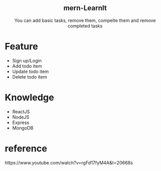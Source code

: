 
<a name="readme-top"></a>
<!-- PROJECT LOGO -->
<br />
<div align="center">
  <h2>mern-LearnIt</h2>
  <p>You can add basic tasks, remove them, compelte them and remove completed tasks</p>
</div>

<h1>Feature</h1>
<ul>
  <li>Sign up/Login</li>
  <li>Add todo item </li>
  <li>Update todo item </li>
  <li>Delete todo item </li>
</ul>

<!-- TABLE OF CONTENTS -->
  <h1>Knowledge</h1>
  <ul>
    <li>ReactJS</li>
    <li>NodeJS</li>
    <li>Express</li>
    <li>MongoDB</li>
  </ul>

<h1>reference</h1>
https://www.youtube.com/watch?v=rgFd17fyM4A&t=20668s
